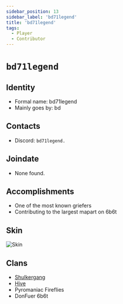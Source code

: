 ```yaml
---
sidebar_position: 13
sidebar_label: 'bd71legend'
title: 'bd71legend'
tags:
  - Player
  - Contributor
---
```


# `bd71legend`

## Identity
* Formal name: bd71legend
* Mainly goes by: bd

## Contacts
* Discord: `bd71legend.`

## Joindate
* None found.

## Accomplishments
* One of the most known griefers
* Contributing to the largest mapart on 6b6t

## Skin
![Skin](https://s.namemc.com/3d/skin/body.png?id=a6e0f7c0dc4c4bae&model=classic&theta=30&phi=21&time=90&width=100&height=200)

## Clans
* [Shulkergang](../Groups/shulkergang.md)
* [Hive](../Groups/hive.md)
* Pyromaniac Fireflies
* DonFuer 6b6t
